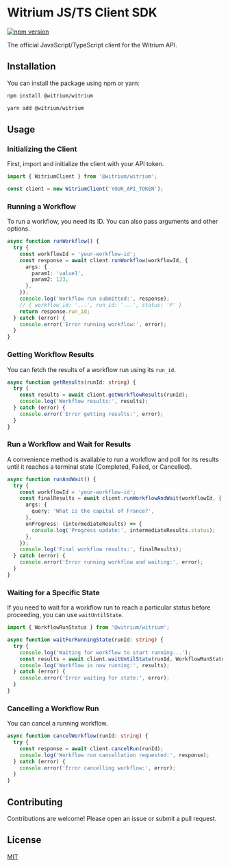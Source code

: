 # Witrium JS/TS Client SDK

[![npm version](https://badge.fury.io/js/%40witrium%2Fwitrium.svg)](https://badge.fury.io/js/%40witrium%2Fwitrium)

The official JavaScript/TypeScript client for the Witrium API.

## Installation

You can install the package using npm or yarn:

```bash
npm install @witrium/witrium
```

```bash
yarn add @witrium/witrium
```

## Usage

### Initializing the Client

First, import and initialize the client with your API token.

```typescript
import { WitriumClient } from '@witrium/witrium';

const client = new WitriumClient('YOUR_API_TOKEN');
```

### Running a Workflow

To run a workflow, you need its ID. You can also pass arguments and other options.

```typescript
async function runWorkflow() {
  try {
    const workflowId = 'your-workflow-id';
    const response = await client.runWorkflow(workflowId, {
      args: {
        param1: 'value1',
        param2: 123,
      },
    });
    console.log('Workflow run submitted:', response);
    // { workflow_id: '...', run_id: '...', status: 'P' }
    return response.run_id;
  } catch (error) {
    console.error('Error running workflow:', error);
  }
}
```

### Getting Workflow Results

You can fetch the results of a workflow run using its `run_id`.

```typescript
async function getResults(runId: string) {
  try {
    const results = await client.getWorkflowResults(runId);
    console.log('Workflow results:', results);
  } catch (error) {
    console.error('Error getting results:', error);
  }
}
```

### Run a Workflow and Wait for Results

A convenience method is available to run a workflow and poll for its results until it reaches a terminal state (Completed, Failed, or Cancelled).

```typescript
async function runAndWait() {
  try {
    const workflowId = 'your-workflow-id';
    const finalResults = await client.runWorkflowAndWait(workflowId, {
      args: {
        query: 'What is the capital of France?',
      },
      onProgress: (intermediateResults) => {
        console.log('Progress update:', intermediateResults.status);
      },
    });
    console.log('Final workflow results:', finalResults);
  } catch (error) {
    console.error('Error running workflow and waiting:', error);
  }
}
```

### Waiting for a Specific State

If you need to wait for a workflow run to reach a particular status before proceeding, you can use `waitUntilState`.

```typescript
import { WorkflowRunStatus } from '@witrium/witrium';

async function waitForRunningState(runId: string) {
  try {
    console.log('Waiting for workflow to start running...');
    const results = await client.waitUntilState(runId, WorkflowRunStatus.RUNNING);
    console.log('Workflow is now running:', results);
  } catch (error) {
    console.error('Error waiting for state:', error);
  }
}
```

### Cancelling a Workflow Run

You can cancel a running workflow.

```typescript
async function cancelWorkflow(runId: string) {
  try {
    const response = await client.cancelRun(runId);
    console.log('Workflow run cancellation requested:', response);
  } catch (error) {
    console.error('Error cancelling workflow:', error);
  }
}
```

## Contributing

Contributions are welcome! Please open an issue or submit a pull request.

## License

[MIT](LICENSE)